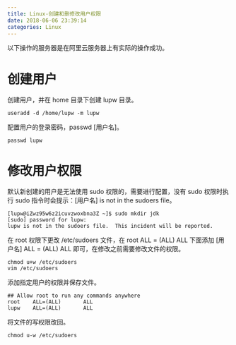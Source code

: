 ```yaml
---
title: Linux-创建和删修改用户权限
date: 2018-06-06 23:39:14
categories: Linux
---
```


以下操作的服务器是在阿里云服务器上有实际的操作成功。

# 创建用户

创建用户，并在 home 目录下创建 lupw 目录。

```text
useradd -d /home/lupw -m lupw
```

配置用户的登录密码，passwd [用户名]。

```text
passwd lupw
```

# 修改用户权限

默认新创建的用户是无法使用 sudo 权限的，需要进行配置，没有 sudo 权限时执行 sudo 指令时会提示：[用户名] is not in the sudoers file。

```text
[lupw@iZwz95w6z2icuvzwoxbna3Z ~]$ sudo mkdir jdk
[sudo] password for lupw:
lupw is not in the sudoers file.  This incident will be reported.
```

<!-- more -->

在 root 权限下更改 /etc/sudoers 文件，在 root ALL = (ALL) ALL 下面添加 [用户名] ALL = (ALL) ALL 即可，在修改之前需要修改文件的权限。

```text
chmod u+w /etc/sudoers
vim /etc/sudoers
```

添加指定用户的权限并保存文件。

```text
## Allow root to run any commands anywhere
root    ALL=(ALL)       ALL
lupw    ALL=(ALL)       ALL
```

将文件的写权限改回。

```text
chmod u-w /etc/sudoers
```